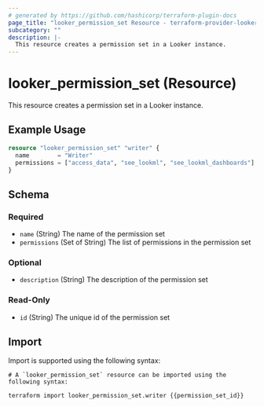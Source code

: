 ```yaml
---
# generated by https://github.com/hashicorp/terraform-plugin-docs
page_title: "looker_permission_set Resource - terraform-provider-looker"
subcategory: ""
description: |-
  This resource creates a permission set in a Looker instance.
---
```


# looker_permission_set (Resource)

This resource creates a permission set in a Looker instance.

## Example Usage

```terraform
resource "looker_permission_set" "writer" {
  name        = "Writer"
  permissions = ["access_data", "see_lookml", "see_lookml_dashboards"]
}
```

<!-- schema generated by tfplugindocs -->
## Schema

### Required

- `name` (String) The name of the permission set
- `permissions` (Set of String) The list of permissions in the permission set

### Optional

- `description` (String) The description of the permission set

### Read-Only

- `id` (String) The unique id of the permission set

## Import

Import is supported using the following syntax:

```shell
# A `looker_permission_set` resource can be imported using the following syntax:

terraform import looker_permission_set.writer {{permission_set_id}}
```
